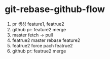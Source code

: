 # git-rebase-github-flow


1. pr 생성 feature1, featrue2
2. github pr: feature2 merge
3. master fetch -> pull
4. featrue2 master rebase feature2 
5. featrue2 force pach featrue2
6. github pr: featrue2 merge
